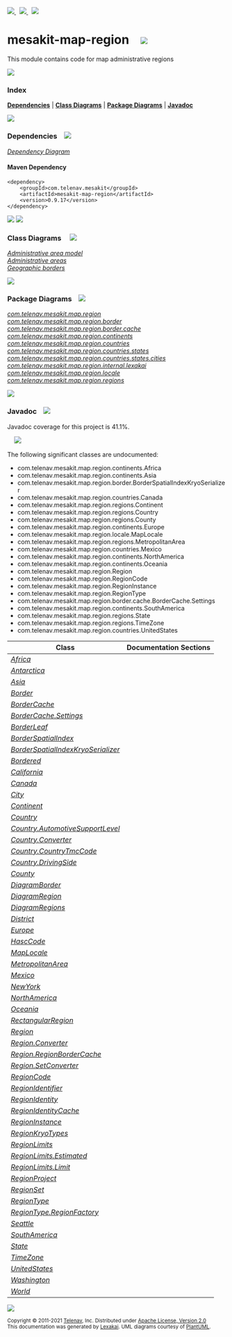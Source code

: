 [//]: # (start-user-text)

<a href="https://www.mesakit.org">
<img src="https://telenav.github.io/telenav-assets/images/icons/web-32.png" srcset="https://telenav.github.io/telenav-assets/images/icons/web-32-2x.png 2x"/>
</a>
&nbsp;
<a href="https://twitter.com/openmesakit">
<img src="https://telenav.github.io/telenav-assets/images/logos/twitter/twitter-32.png" srcset="https://telenav.github.io/telenav-assets/images/logos/twitter/twitter-32-2x.png 2x"/>
</a>
&nbsp;
<a href="https://mesakit.zulipchat.com">
<img src="https://telenav.github.io/telenav-assets/images/logos/zulip/zulip-32.png" srcset="https://telenav.github.io/telenav-assets/images/logos/zulip/zulip-32-2x.png 2x"/>
</a>

[//]: # (end-user-text)

# mesakit-map-region &nbsp;&nbsp; <img src="https://telenav.github.io/telenav-assets/images/icons/map-32.png" srcset="https://telenav.github.io/telenav-assets/images/icons/map-32-2x.png 2x"/>

This module contains code for map administrative regions

<img src="https://telenav.github.io/telenav-assets/images/separators/horizontal-line-512.png" srcset="https://telenav.github.io/telenav-assets/images/separators/horizontal-line-512-2x.png 2x"/>

### Index



[**Dependencies**](#dependencies) | [**Class Diagrams**](#class-diagrams) | [**Package Diagrams**](#package-diagrams) | [**Javadoc**](#javadoc)

<img src="https://telenav.github.io/telenav-assets/images/separators/horizontal-line-512.png" srcset="https://telenav.github.io/telenav-assets/images/separators/horizontal-line-512-2x.png 2x"/>

### Dependencies <a name="dependencies"></a> &nbsp;&nbsp; <img src="https://telenav.github.io/telenav-assets/images/icons/dependencies-32.png" srcset="https://telenav.github.io/telenav-assets/images/icons/dependencies-32-2x.png 2x"/>

[*Dependency Diagram*](https://www.mesakit.org/0.9.17/lexakai/mesakit/mesakit-map/region/documentation/diagrams/dependencies.svg)

#### Maven Dependency

    <dependency>
        <groupId>com.telenav.mesakit</groupId>
        <artifactId>mesakit-map-region</artifactId>
        <version>0.9.17</version>
    </dependency>

<img src="https://telenav.github.io/telenav-assets/images/separators/horizontal-line-128.png" srcset="https://telenav.github.io/telenav-assets/images/separators/horizontal-line-128-2x.png 2x"/>

[//]: # (start-user-text)



[//]: # (end-user-text)

<img src="https://telenav.github.io/telenav-assets/images/separators/horizontal-line-128.png" srcset="https://telenav.github.io/telenav-assets/images/separators/horizontal-line-128-2x.png 2x"/>

### Class Diagrams <a name="class-diagrams"></a> &nbsp; &nbsp; <img src="https://telenav.github.io/telenav-assets/images/icons/diagram-40.png" srcset="https://telenav.github.io/telenav-assets/images/icons/diagram-40-2x.png 2x"/>

[*Administrative area model*](https://www.mesakit.org/0.9.17/lexakai/mesakit/mesakit-map/region/documentation/diagrams/diagram-region.svg)  
[*Administrative areas*](https://www.mesakit.org/0.9.17/lexakai/mesakit/mesakit-map/region/documentation/diagrams/diagram-regions.svg)  
[*Geographic borders*](https://www.mesakit.org/0.9.17/lexakai/mesakit/mesakit-map/region/documentation/diagrams/diagram-border.svg)

<img src="https://telenav.github.io/telenav-assets/images/separators/horizontal-line-128.png" srcset="https://telenav.github.io/telenav-assets/images/separators/horizontal-line-128-2x.png 2x"/>

### Package Diagrams <a name="package-diagrams"></a> &nbsp;&nbsp; <img src="https://telenav.github.io/telenav-assets/images/icons/box-24.png" srcset="https://telenav.github.io/telenav-assets/images/icons/box-24-2x.png 2x"/>

[*com.telenav.mesakit.map.region*](https://www.mesakit.org/0.9.17/lexakai/mesakit/mesakit-map/region/documentation/diagrams/com.telenav.mesakit.map.region.svg)  
[*com.telenav.mesakit.map.region.border*](https://www.mesakit.org/0.9.17/lexakai/mesakit/mesakit-map/region/documentation/diagrams/com.telenav.mesakit.map.region.border.svg)  
[*com.telenav.mesakit.map.region.border.cache*](https://www.mesakit.org/0.9.17/lexakai/mesakit/mesakit-map/region/documentation/diagrams/com.telenav.mesakit.map.region.border.cache.svg)  
[*com.telenav.mesakit.map.region.continents*](https://www.mesakit.org/0.9.17/lexakai/mesakit/mesakit-map/region/documentation/diagrams/com.telenav.mesakit.map.region.continents.svg)  
[*com.telenav.mesakit.map.region.countries*](https://www.mesakit.org/0.9.17/lexakai/mesakit/mesakit-map/region/documentation/diagrams/com.telenav.mesakit.map.region.countries.svg)  
[*com.telenav.mesakit.map.region.countries.states*](https://www.mesakit.org/0.9.17/lexakai/mesakit/mesakit-map/region/documentation/diagrams/com.telenav.mesakit.map.region.countries.states.svg)  
[*com.telenav.mesakit.map.region.countries.states.cities*](https://www.mesakit.org/0.9.17/lexakai/mesakit/mesakit-map/region/documentation/diagrams/com.telenav.mesakit.map.region.countries.states.cities.svg)  
[*com.telenav.mesakit.map.region.internal.lexakai*](https://www.mesakit.org/0.9.17/lexakai/mesakit/mesakit-map/region/documentation/diagrams/com.telenav.mesakit.map.region.internal.lexakai.svg)  
[*com.telenav.mesakit.map.region.locale*](https://www.mesakit.org/0.9.17/lexakai/mesakit/mesakit-map/region/documentation/diagrams/com.telenav.mesakit.map.region.locale.svg)  
[*com.telenav.mesakit.map.region.regions*](https://www.mesakit.org/0.9.17/lexakai/mesakit/mesakit-map/region/documentation/diagrams/com.telenav.mesakit.map.region.regions.svg)

<img src="https://telenav.github.io/telenav-assets/images/separators/horizontal-line-128.png" srcset="https://telenav.github.io/telenav-assets/images/separators/horizontal-line-128-2x.png 2x"/>

### Javadoc <a name="javadoc"></a> &nbsp;&nbsp; <img src="https://telenav.github.io/telenav-assets/images/icons/books-24.png" srcset="https://telenav.github.io/telenav-assets/images/icons/books-24-2x.png 2x"/>

Javadoc coverage for this project is 41.1%.  
  
&nbsp; &nbsp; <img src="https://telenav.github.io/telenav-assets/images/meters/meter-40-96.png" srcset="https://telenav.github.io/telenav-assets/images/meters/meter-40-96-2x.png 2x"/>


The following significant classes are undocumented:  

- com.telenav.mesakit.map.region.continents.Africa  
- com.telenav.mesakit.map.region.continents.Asia  
- com.telenav.mesakit.map.region.border.BorderSpatialIndexKryoSerializer  
- com.telenav.mesakit.map.region.countries.Canada  
- com.telenav.mesakit.map.region.regions.Continent  
- com.telenav.mesakit.map.region.regions.Country  
- com.telenav.mesakit.map.region.regions.County  
- com.telenav.mesakit.map.region.continents.Europe  
- com.telenav.mesakit.map.region.locale.MapLocale  
- com.telenav.mesakit.map.region.regions.MetropolitanArea  
- com.telenav.mesakit.map.region.countries.Mexico  
- com.telenav.mesakit.map.region.continents.NorthAmerica  
- com.telenav.mesakit.map.region.continents.Oceania  
- com.telenav.mesakit.map.region.Region  
- com.telenav.mesakit.map.region.RegionCode  
- com.telenav.mesakit.map.region.RegionInstance  
- com.telenav.mesakit.map.region.RegionType  
- com.telenav.mesakit.map.region.border.cache.BorderCache.Settings  
- com.telenav.mesakit.map.region.continents.SouthAmerica  
- com.telenav.mesakit.map.region.regions.State  
- com.telenav.mesakit.map.region.regions.TimeZone  
- com.telenav.mesakit.map.region.countries.UnitedStates

| Class | Documentation Sections |
|---|---|
| [*Africa*](https://www.mesakit.org/0.9.17/javadoc/mesakit/mesakit.map.region/////////////////////////////////////////////////.html) |  |  
| [*Antarctica*](https://www.mesakit.org/0.9.17/javadoc/mesakit/mesakit.map.region/////////////////////////////////////////////////////.html) |  |  
| [*Asia*](https://www.mesakit.org/0.9.17/javadoc/mesakit/mesakit.map.region///////////////////////////////////////////////.html) |  |  
| [*Border*](https://www.mesakit.org/0.9.17/javadoc/mesakit/mesakit.map.region/////////////////////////////////////////////.html) |  |  
| [*BorderCache*](https://www.mesakit.org/0.9.17/javadoc/mesakit/mesakit.map.region////////////////////////////////////////////////////////.html) |  |  
| [*BorderCache.Settings*](https://www.mesakit.org/0.9.17/javadoc/mesakit/mesakit.map.region/////////////////////////////////////////////////////////////////.html) |  |  
| [*BorderLeaf*](https://www.mesakit.org/0.9.17/javadoc/mesakit/mesakit.map.region/////////////////////////////////////////////////.html) |  |  
| [*BorderSpatialIndex*](https://www.mesakit.org/0.9.17/javadoc/mesakit/mesakit.map.region/////////////////////////////////////////////////////////.html) |  |  
| [*BorderSpatialIndexKryoSerializer*](https://www.mesakit.org/0.9.17/javadoc/mesakit/mesakit.map.region///////////////////////////////////////////////////////////////////////.html) |  |  
| [*Bordered*](https://www.mesakit.org/0.9.17/javadoc/mesakit/mesakit.map.region///////////////////////////////////////////////.html) |  |  
| [*California*](https://www.mesakit.org/0.9.17/javadoc/mesakit/mesakit.map.region///////////////////////////////////////////////////////////.html) |  |  
| [*Canada*](https://www.mesakit.org/0.9.17/javadoc/mesakit/mesakit.map.region////////////////////////////////////////////////.html) |  |  
| [*City*](https://www.mesakit.org/0.9.17/javadoc/mesakit/mesakit.map.region////////////////////////////////////////////.html) |  |  
| [*Continent*](https://www.mesakit.org/0.9.17/javadoc/mesakit/mesakit.map.region/////////////////////////////////////////////////.html) |  |  
| [*Country*](https://www.mesakit.org/0.9.17/javadoc/mesakit/mesakit.map.region///////////////////////////////////////////////.html) |  |  
| [*Country.AutomotiveSupportLevel*](https://www.mesakit.org/0.9.17/javadoc/mesakit/mesakit.map.region//////////////////////////////////////////////////////////////////////.html) |  |  
| [*Country.Converter*](https://www.mesakit.org/0.9.17/javadoc/mesakit/mesakit.map.region/////////////////////////////////////////////////////////.html) |  |  
| [*Country.CountryTmcCode*](https://www.mesakit.org/0.9.17/javadoc/mesakit/mesakit.map.region//////////////////////////////////////////////////////////////.html) |  |  
| [*Country.DrivingSide*](https://www.mesakit.org/0.9.17/javadoc/mesakit/mesakit.map.region///////////////////////////////////////////////////////////.html) |  |  
| [*County*](https://www.mesakit.org/0.9.17/javadoc/mesakit/mesakit.map.region//////////////////////////////////////////////.html) |  |  
| [*DiagramBorder*](https://www.mesakit.org/0.9.17/javadoc/mesakit/mesakit.map.region//////////////////////////////////////////////////////////////.html) |  |  
| [*DiagramRegion*](https://www.mesakit.org/0.9.17/javadoc/mesakit/mesakit.map.region//////////////////////////////////////////////////////////////.html) |  |  
| [*DiagramRegions*](https://www.mesakit.org/0.9.17/javadoc/mesakit/mesakit.map.region///////////////////////////////////////////////////////////////.html) |  |  
| [*District*](https://www.mesakit.org/0.9.17/javadoc/mesakit/mesakit.map.region////////////////////////////////////////////////.html) |  |  
| [*Europe*](https://www.mesakit.org/0.9.17/javadoc/mesakit/mesakit.map.region/////////////////////////////////////////////////.html) |  |  
| [*HascCode*](https://www.mesakit.org/0.9.17/javadoc/mesakit/mesakit.map.region///////////////////////////////////////////////.html) |  |  
| [*MapLocale*](https://www.mesakit.org/0.9.17/javadoc/mesakit/mesakit.map.region////////////////////////////////////////////////.html) |  |  
| [*MetropolitanArea*](https://www.mesakit.org/0.9.17/javadoc/mesakit/mesakit.map.region////////////////////////////////////////////////////////.html) |  |  
| [*Mexico*](https://www.mesakit.org/0.9.17/javadoc/mesakit/mesakit.map.region////////////////////////////////////////////////.html) |  |  
| [*NewYork*](https://www.mesakit.org/0.9.17/javadoc/mesakit/mesakit.map.region////////////////////////////////////////////////////////.html) |  |  
| [*NorthAmerica*](https://www.mesakit.org/0.9.17/javadoc/mesakit/mesakit.map.region///////////////////////////////////////////////////////.html) |  |  
| [*Oceania*](https://www.mesakit.org/0.9.17/javadoc/mesakit/mesakit.map.region//////////////////////////////////////////////////.html) |  |  
| [*RectangularRegion*](https://www.mesakit.org/0.9.17/javadoc/mesakit/mesakit.map.region/////////////////////////////////////////////////////////.html) |  |  
| [*Region*](https://www.mesakit.org/0.9.17/javadoc/mesakit/mesakit.map.region//////////////////////////////////////.html) |  |  
| [*Region.Converter*](https://www.mesakit.org/0.9.17/javadoc/mesakit/mesakit.map.region////////////////////////////////////////////////.html) |  |  
| [*Region.RegionBorderCache*](https://www.mesakit.org/0.9.17/javadoc/mesakit/mesakit.map.region////////////////////////////////////////////////////////.html) |  |  
| [*Region.SetConverter*](https://www.mesakit.org/0.9.17/javadoc/mesakit/mesakit.map.region///////////////////////////////////////////////////.html) |  |  
| [*RegionCode*](https://www.mesakit.org/0.9.17/javadoc/mesakit/mesakit.map.region//////////////////////////////////////////.html) |  |  
| [*RegionIdentifier*](https://www.mesakit.org/0.9.17/javadoc/mesakit/mesakit.map.region////////////////////////////////////////////////.html) |  |  
| [*RegionIdentity*](https://www.mesakit.org/0.9.17/javadoc/mesakit/mesakit.map.region//////////////////////////////////////////////.html) |  |  
| [*RegionIdentityCache*](https://www.mesakit.org/0.9.17/javadoc/mesakit/mesakit.map.region////////////////////////////////////////////////////////////////.html) |  |  
| [*RegionInstance*](https://www.mesakit.org/0.9.17/javadoc/mesakit/mesakit.map.region//////////////////////////////////////////////.html) |  |  
| [*RegionKryoTypes*](https://www.mesakit.org/0.9.17/javadoc/mesakit/mesakit.map.region///////////////////////////////////////////////.html) |  |  
| [*RegionLimits*](https://www.mesakit.org/0.9.17/javadoc/mesakit/mesakit.map.region////////////////////////////////////////////.html) |  |  
| [*RegionLimits.Estimated*](https://www.mesakit.org/0.9.17/javadoc/mesakit/mesakit.map.region//////////////////////////////////////////////////////.html) |  |  
| [*RegionLimits.Limit*](https://www.mesakit.org/0.9.17/javadoc/mesakit/mesakit.map.region//////////////////////////////////////////////////.html) |  |  
| [*RegionProject*](https://www.mesakit.org/0.9.17/javadoc/mesakit/mesakit.map.region/////////////////////////////////////////////.html) |  |  
| [*RegionSet*](https://www.mesakit.org/0.9.17/javadoc/mesakit/mesakit.map.region/////////////////////////////////////////.html) |  |  
| [*RegionType*](https://www.mesakit.org/0.9.17/javadoc/mesakit/mesakit.map.region//////////////////////////////////////////.html) |  |  
| [*RegionType.RegionFactory*](https://www.mesakit.org/0.9.17/javadoc/mesakit/mesakit.map.region////////////////////////////////////////////////////////.html) |  |  
| [*Seattle*](https://www.mesakit.org/0.9.17/javadoc/mesakit/mesakit.map.region///////////////////////////////////////////////////////////////.html) |  |  
| [*SouthAmerica*](https://www.mesakit.org/0.9.17/javadoc/mesakit/mesakit.map.region///////////////////////////////////////////////////////.html) |  |  
| [*State*](https://www.mesakit.org/0.9.17/javadoc/mesakit/mesakit.map.region/////////////////////////////////////////////.html) |  |  
| [*TimeZone*](https://www.mesakit.org/0.9.17/javadoc/mesakit/mesakit.map.region////////////////////////////////////////////////.html) |  |  
| [*UnitedStates*](https://www.mesakit.org/0.9.17/javadoc/mesakit/mesakit.map.region//////////////////////////////////////////////////////.html) |  |  
| [*Washington*](https://www.mesakit.org/0.9.17/javadoc/mesakit/mesakit.map.region///////////////////////////////////////////////////////////.html) |  |  
| [*World*](https://www.mesakit.org/0.9.17/javadoc/mesakit/mesakit.map.region/////////////////////////////////////////////.html) |  |  

[//]: # (start-user-text)



[//]: # (end-user-text)

<img src="https://telenav.github.io/telenav-assets/images/separators/horizontal-line-512.png" srcset="https://telenav.github.io/telenav-assets/images/separators/horizontal-line-512-2x.png 2x"/>

<sub>Copyright &#169; 2011-2021 [Telenav](https://telenav.com), Inc. Distributed under [Apache License, Version 2.0](LICENSE)</sub>  
<sub>This documentation was generated by [Lexakai](https://lexakai.org). UML diagrams courtesy of [PlantUML](https://plantuml.com).</sub>
